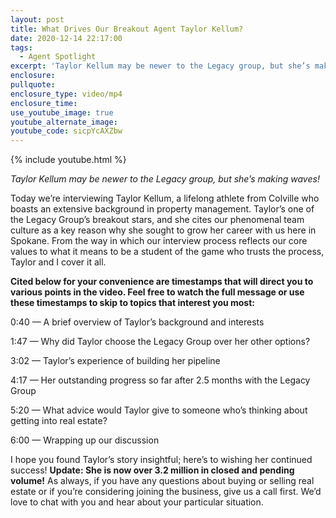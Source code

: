 ```yaml
---
layout: post
title: What Drives Our Breakout Agent Taylor Kellum?
date: 2020-12-14 22:17:00
tags:
  - Agent Spotlight
excerpt: 'Taylor Kellum may be newer to the Legacy group, but she’s making waves!'
enclosure:
pullquote:
enclosure_type: video/mp4
enclosure_time:
use_youtube_image: true
youtube_alternate_image:
youtube_code: sicpYcAXZbw
---
```


{% include youtube.html %}

*Taylor Kellum may be newer to the Legacy group, but she’s making waves\!*

Today we’re interviewing Taylor Kellum, a lifelong athlete from Colville who boasts an extensive background in property management. Taylor’s one of the Legacy Group’s breakout stars, and she cites our phenomenal team culture as a key reason why she sought to grow her career with us here in Spokane. From the way in which our interview process reflects our core values to what it means to be a student of the game who trusts the process, Taylor and I cover it all.

**Cited below for your convenience are timestamps that will direct you to various points in the video. Feel free to watch the full message or use these timestamps to skip to topics that interest you most:&nbsp;**

0:40 — A brief overview of Taylor’s background and interests&nbsp;

1:47 — Why did Taylor choose the Legacy Group over her other options?&nbsp;

3:02 — Taylor’s experience of building her pipeline&nbsp;

4:17 — Her outstanding progress so far after 2.5 months with the Legacy Group&nbsp;

5:20 — What advice would Taylor give to someone who’s thinking about getting into real estate?

6:00 — Wrapping up our discussion

I hope you found Taylor’s story insightful; here’s to wishing her continued success\! **Update: She is now over 3.2 million in closed and pending volume\!** As always, if you have any questions about buying or selling real estate or if you’re considering joining the business, give us a call first. We’d love to chat with you and hear about your particular situation.
